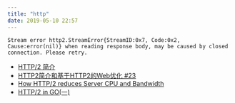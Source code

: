 ```yaml
---
title: "http"
date: 2019-05-10 22:57
---
```


```
Stream error http2.StreamError{StreamID:0x7, Code:0x2, Cause:error(nil)} when reading response body, may be caused by closed connection. Please retry.
```
- [HTTP/2 简介](https://developers.google.com/web/fundamentals/performance/http2/?hl=zh-cn)
- [HTTP2简介和基于HTTP2的Web优化 #23](https://github.com/creeperyang/blog/issues/23)
- [How HTTP/2 reduces Server CPU and Bandwidth](https://medium.com/@DarkDrag0nite/how-http-2-reduces-server-cpu-and-bandwidth-10dbb8458feb)
- [HTTP/2 in GO(一)](https://fukun.org/post/20180811-http2_in_go_1.html)